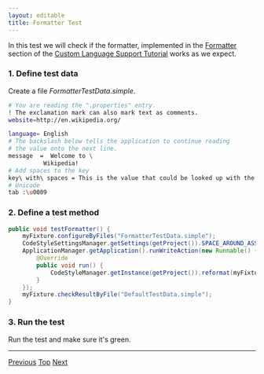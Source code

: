 ```yaml
---
layout: editable
title: Formatter Test
---
```


<!--
INITIAL_SOURCE https://confluence.jetbrains.com/display/IntelliJIDEA/Formatter+Test
-->



In this test we will check if the formatter, implemented in the
[Formatter](formatter.html)
section of the
[Custom Language Support Tutorial](cls_tutorial.html)
works as we expect.

### 1. Define test data

Create a file *FormatterTestData.simple*.

```bash
# You are reading the ".properties" entry.
! The exclamation mark can also mark text as comments.
website=http://en.wikipedia.org/

language= English
# The backslash below tells the application to continue reading
# the value onto the next line.
message  =  Welcome to \
          Wikipedia!
# Add spaces to the key
key\ with\ spaces = This is the value that could be looked up with the key "key with spaces".
# Unicode
tab :\u0009
```

### 2. Define a test method

```java
public void testFormatter() {
    myFixture.configureByFiles("FormatterTestData.simple");
    CodeStyleSettingsManager.getSettings(getProject()).SPACE_AROUND_ASSIGNMENT_OPERATORS = true;
    ApplicationManager.getApplication().runWriteAction(new Runnable() {
        @Override
        public void run() {
            CodeStyleManager.getInstance(getProject()).reformat(myFixture.getFile());
        }
    });
    myFixture.checkResultByFile("DefaultTestData.simple");
}
```

### 3. Run the test

Run the test and make sure it's green.

-----

[Previous](annotator_test.html) [Top](writing_tests_for_plugins.html) [Next](rename_test.html)